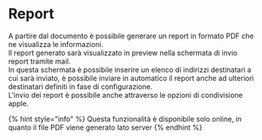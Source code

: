 # Report

A partire dal documento è possibile generare un report in formato PDF che ne visualizza le informazioni.  
Il report generato sarà visualizzato in preview nella schermata di invio report tramite mail.  
In questa schermata è possibile inserire un elenco di indirizzi destinatari a cui sarà inviato, è possibile inviare in automatico il report anche ad ulteriori destinatari definiti in fase di configurazione.  
L'invio dei report è possibile anche attraverso le opzioni di condivisione apple.

{% hint style="info" %}
Questa funzionalità è disponibile solo online, in quanto il file PDF viene generato lato server
{% endhint %}

### 

